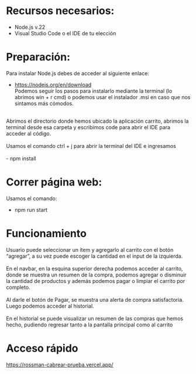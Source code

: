 # Recursos necesarios:
- Node.js v.22 
- Visual Studio Code o el IDE de tu elección

# Preparación:  
Para instalar Node.js debes de acceder al siguiente enlace:
- https://nodejs.org/en/download <br />
Podemos seguir los pasos para instalarlo mediante la terminal (lo abrimos win + r cmd) o podemos usar el instalador .msi en caso que nos sintamos más cómodos.<br />
<br>
Abrimos el directorio donde hemos ubicado la aplicación carrito, abrimos la terminal desde esa carpeta y escribimos code para abrir el IDE para acceder al código.<br />
<br>
Usamos el comando ctrl + j para abrir la terminal del IDE e ingresamos
<br>
<br>
- npm install

# Correr página web:
Usamos el comando:
- npm run start

# Funcionamiento
Usuario puede seleccionar un ítem y agregarlo al carrito con el botón “agregar”, a su vez puede escoger la cantidad en el input de la izquierda.<br />
<br>
En el navbar, en la esquina superior derecha podemos acceder al carrito, donde se muestra un resumen de la compra, podemos agregar o disminuir la cantidad de productos y además podemos pagar o limpiar el carrito por completo.<br />
<br>
Al darle el botón de Pagar, se muestra una alerta de compra satisfactoria. Luego podemos acceder al historial. <br />
<br>
En el historial se puede visualizar un resumen de las compras que hemos hecho, pudiendo regresar tanto a la pantalla principal como al carrito

# Acceso rápido

https://rossman-cabrear-prueba.vercel.app/
